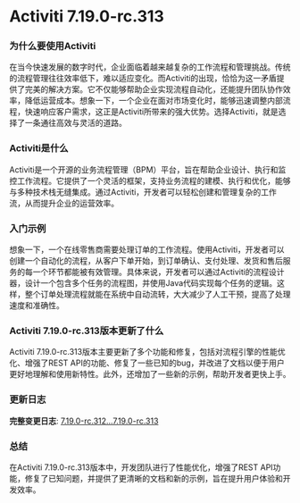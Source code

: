 # Activiti 7.19.0-rc.313
### 为什么要使用Activiti

在当今快速发展的数字时代，企业面临着越来越复杂的工作流程和管理挑战。传统的流程管理往往效率低下，难以适应变化。而Activiti的出现，恰恰为这一矛盾提供了完美的解决方案。它不仅能够帮助企业实现流程自动化，还能提升团队协作效率，降低运营成本。想象一下，一个企业在面对市场变化时，能够迅速调整内部流程，快速响应客户需求，这正是Activiti所带来的强大优势。选择Activiti，就是选择了一条通往高效与灵活的道路。

### Activiti是什么

Activiti是一个开源的业务流程管理（BPM）平台，旨在帮助企业设计、执行和监控工作流程。它提供了一个灵活的框架，支持业务流程的建模、执行和优化，能够与多种技术栈无缝集成。通过Activiti，开发者可以轻松创建和管理复杂的工作流，从而提升企业的运营效率。

### 入门示例

想象一下，一个在线零售商需要处理订单的工作流程。使用Activiti，开发者可以创建一个自动化的流程，从客户下单开始，到订单确认、支付处理、发货和售后服务的每一个环节都能被有效管理。具体来说，开发者可以通过Activiti的流程设计器，设计一个包含多个任务的流程图，并使用Java代码实现每个任务的逻辑。这样，整个订单处理流程就能在系统中自动流转，大大减少了人工干预，提高了处理速度和准确性。

### Activiti 7.19.0-rc.313版本更新了什么

Activiti 7.19.0-rc.313版本主要更新了多个功能和修复，包括对流程引擎的性能优化、增强了REST API的功能、修复了一些已知的bug，并改进了文档以便于用户更好地理解和使用新特性。此外，还增加了一些新的示例，帮助开发者更快上手。

### 更新日志

**完整变更日志**: [7.19.0-rc.312...7.19.0-rc.313](https://github.com/Activiti/Activiti/compare/7.19.0-rc.312...7.19.0-rc.313)

### 总结

在Activiti 7.19.0-rc.313版本中，开发团队进行了性能优化，增强了REST API功能，修复了已知问题，并提供了更清晰的文档和新的示例，旨在提升用户体验和开发效率。